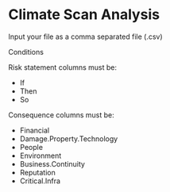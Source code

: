 # Climate Scan Analysis

Input your file as a comma separated file (.csv)

Conditions

Risk statement columns must be: 
  + If
  + Then
  + So

Consequence columns must be:
  + Financial
  + Damage.Property.Technology
  + People
  + Environment
  + Business.Continuity
  + Reputation
  + Critical.Infra


